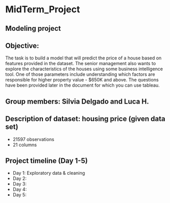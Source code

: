 # MidTerm_Project

## Modeling project

## Objective: 

The task is to build a model that will predict the price of a house based on features provided in the dataset. The senior management also wants to explore the characteristics of the houses using some business intelligence tool. One of those parameters include understanding which factors are responsible for higher property value - $650K and above. The questions have been provided later in the document for which you can use tableau.

## Group members: Silvia Delgado and Luca H.


## Description of dataset: housing price (given data set)
+ 21597 observations
+ 21 columns

## Project timeline (Day 1-5)

 + Day 1: Exploratory data & cleaning
 + Day 2:
 + Day 3:
 + Day 4:
 + Day 5:

